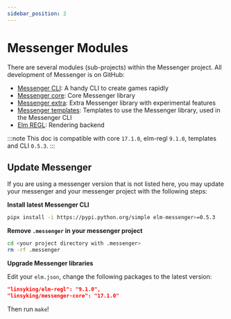 ```yaml
---
sidebar_position: 2
---
```


# Messenger Modules

There are several modules (sub-projects) within the Messenger project. All development of Messenger is on GitHub:

- [Messenger CLI](https://github.com/elm-messenger/Messenger): A handy CLI to create games rapidly
- [Messenger core](https://github.com/elm-messenger/messenger-core): Core Messenger library
- [Messenger extra](https://github.com/elm-messenger/messenger-extra): Extra Messenger library with experimental features
- [Messenger templates](https://github.com/elm-messenger/messenger-templates): Templates to use the Messenger library, used in the Messenger CLI
- [Elm REGL](https://github.com/elm-messenger/elm-regl): Rendering backend

:::note
This doc is compatible with core `17.1.0`, elm-regl `9.1.0`, templates and CLI `0.5.3`.
:::

## Update Messenger

If you are using a messenger version that is not listed here, you may update your messenger and your messenger project with the following steps:

**Install latest Messenger CLI**

```bash
pipx install -i https://pypi.python.org/simple elm-messenger>=0.5.3
```

**Remove `.messenger` in your messenger project**

```bash
cd <your project directory with .messenger>
rm -rf .messenger
```

**Upgrade Messenger libraries**

Edit your `elm.json`, change the following packages to the latest version:

```json
"linsyking/elm-regl": "9.1.0",
"linsyking/messenger-core": "17.1.0"
```

Then run `make`!
